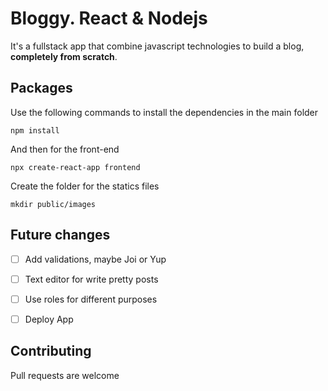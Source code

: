 # Bloggy. React & Nodejs

It's a fullstack app that combine javascript technologies to build a blog, **completely from scratch**. 

## Packages

Use the following commands to install the dependencies in the main folder

```
npm install
```

And then for the front-end

```
npx create-react-app frontend
```

Create the folder for the statics files
```
mkdir public/images
```

## Future changes
- [ ] Add validations, maybe Joi or Yup
- [ ] Text editor for write pretty posts
- [ ] Use roles for different purposes
- [ ] Deploy App


## Contributing
Pull requests are welcome